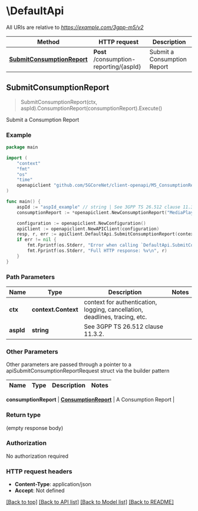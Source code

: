# \DefaultApi

All URIs are relative to *https://example.com/3gpp-m5/v2*

Method | HTTP request | Description
------------- | ------------- | -------------
[**SubmitConsumptionReport**](DefaultApi.md#SubmitConsumptionReport) | **Post** /consumption-reporting/{aspId} | Submit a Consumption Report



## SubmitConsumptionReport

> SubmitConsumptionReport(ctx, aspId).ConsumptionReport(consumptionReport).Execute()

Submit a Consumption Report

### Example

```go
package main

import (
    "context"
    "fmt"
    "os"
    "time"
    openapiclient "github.com/5GCoreNet/client-openapi/M5_ConsumptionReporting"
)

func main() {
    aspId := "aspId_example" // string | See 3GPP TS 26.512 clause 11.3.2.
    consumptionReport := *openapiclient.NewConsumptionReport("MediaPlayerEntry_example", "ReportingClientId_example", []openapiclient.ConsumptionReportingUnit{*openapiclient.NewConsumptionReportingUnit("MediaConsumed_example", time.Now(), int32(123))}) // ConsumptionReport | A Consumption Report

    configuration := openapiclient.NewConfiguration()
    apiClient := openapiclient.NewAPIClient(configuration)
    resp, r, err := apiClient.DefaultApi.SubmitConsumptionReport(context.Background(), aspId).ConsumptionReport(consumptionReport).Execute()
    if err != nil {
        fmt.Fprintf(os.Stderr, "Error when calling `DefaultApi.SubmitConsumptionReport``: %v\n", err)
        fmt.Fprintf(os.Stderr, "Full HTTP response: %v\n", r)
    }
}
```

### Path Parameters


Name | Type | Description  | Notes
------------- | ------------- | ------------- | -------------
**ctx** | **context.Context** | context for authentication, logging, cancellation, deadlines, tracing, etc.
**aspId** | **string** | See 3GPP TS 26.512 clause 11.3.2. | 

### Other Parameters

Other parameters are passed through a pointer to a apiSubmitConsumptionReportRequest struct via the builder pattern


Name | Type | Description  | Notes
------------- | ------------- | ------------- | -------------

 **consumptionReport** | [**ConsumptionReport**](ConsumptionReport.md) | A Consumption Report | 

### Return type

 (empty response body)

### Authorization

No authorization required

### HTTP request headers

- **Content-Type**: application/json
- **Accept**: Not defined

[[Back to top]](#) [[Back to API list]](../README.md#documentation-for-api-endpoints)
[[Back to Model list]](../README.md#documentation-for-models)
[[Back to README]](../README.md)

